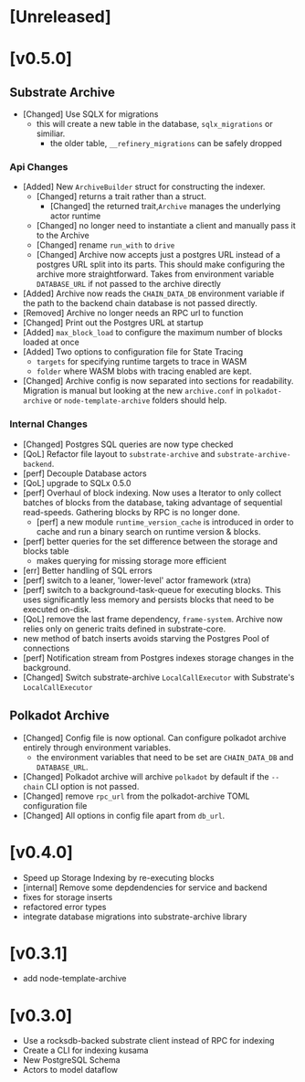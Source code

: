 # **[Unreleased]**


# [v0.5.0]

## Substrate Archive
- [Changed] Use SQLX for migrations
  - this will create a new table in the database, `sqlx_migrations` or similiar.
    - the older table, `__refinery_migrations` can be safely dropped

### Api Changes
- [Added] New `ArchiveBuilder` struct for constructing the indexer.
  - [Changed] returns a trait rather than a struct.
    - [Changed] the returned trait,`Archive` manages the underlying actor runtime
  - [Changed] no longer need to instantiate a client and manually pass it to the Archive
  - [Changed] rename `run_with` to `drive`
  - [Changed] Archive now accepts just a postgres URL instead of a postgres URL split into its parts. This should
  make configuring the archive more straightforward. Takes from environment variable `DATABASE_URL` if not passed to the
  archive directly
- [Added] Archive now reads the `CHAIN_DATA_DB` environment variable if the path to the backend chain database is not passed directly.
- [Removed] Archive no longer needs an RPC url to function
- [Changed] Print out the Postgres URL at startup
- [Added] `max_block_load` to configure the maximum number of blocks loaded at once
- [Added] Two options to configuration file for State Tracing
  - `targets` for specifying runtime targets to trace in WASM
  - `folder` where WASM blobs with tracing enabled are kept.
- [Changed] Archive config is now separated into sections for readability. Migration is manual but looking at the new `archive.conf` in `polkadot-archive` or `node-template-archive` folders should help.

### Internal Changes
- [Changed] Postgres SQL queries are now type checked
- [QoL] Refactor file layout to `substrate-archive` and `substrate-archive-backend`.
- [perf] Decouple Database actors
- [QoL] upgrade to SQLx 0.5.0
- [perf] Overhaul of block indexing. Now uses a Iterator to only collect batches of blocks from the database,
taking advantage of sequential read-speeds. Gathering blocks by RPC is no longer done.
  - [perf] a new module `runtime_version_cache` is introduced in order to cache and run a binary search on runtime version & blocks.
- [perf] better queries for the set difference between the storage and blocks table
   - makes querying for missing storage more efficient
- [err] Better handling of SQL errors
- [perf] switch to a leaner, 'lower-level' actor framework (xtra)
- [perf] switch to a background-task-queue for executing blocks. This uses significantly less memory and
  persists blocks that need to be executed on-disk.
- [QoL] remove the last frame dependency, `frame-system`. Archive now relies only on generic traits defined in substrate-core.
- new method of batch inserts avoids starving the Postgres Pool of connections
- [perf] Notification stream from Postgres indexes storage changes in the background.
- [Changed] Switch substrate-archive `LocalCallExecutor` with Substrate's `LocalCallExecutor`

## Polkadot Archive
- [Changed] Config file is now optional. Can configure polkadot archive entirely through environment variables.
  - the environment variables that need to be set are `CHAIN_DATA_DB` and `DATABASE_URL`.
- [Changed] Polkadot archive will archive `polkadot` by default if the `--chain` CLI option is not passed.
- [Changed] remove `rpc_url` from the polkadot-archive TOML configuration file
- [Changed] All options in config file apart from `db_url`.



# [v0.4.0]
- Speed up Storage Indexing by re-executing blocks
- [internal] Remove some depdendencies for service and backend
- fixes for storage inserts
- refactored error types
- integrate database migrations into substrate-archive library

# [v0.3.1]
- add node-template-archive

# **[v0.3.0]**
- Use a rocksdb-backed substrate client instead of RPC for indexing
- Create a CLI for indexing kusama
- New PostgreSQL Schema
- Actors to model dataflow
